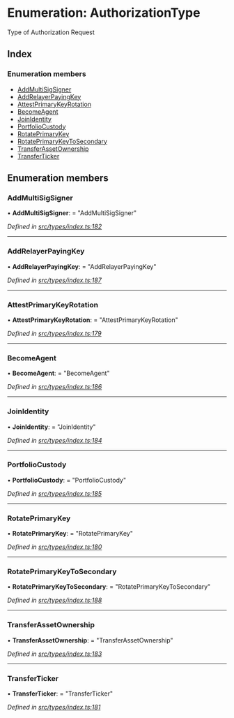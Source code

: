 # Enumeration: AuthorizationType

Type of Authorization Request

## Index

### Enumeration members

* [AddMultiSigSigner](authorizationtype.md#addmultisigsigner)
* [AddRelayerPayingKey](authorizationtype.md#addrelayerpayingkey)
* [AttestPrimaryKeyRotation](authorizationtype.md#attestprimarykeyrotation)
* [BecomeAgent](authorizationtype.md#becomeagent)
* [JoinIdentity](authorizationtype.md#joinidentity)
* [PortfolioCustody](authorizationtype.md#portfoliocustody)
* [RotatePrimaryKey](authorizationtype.md#rotateprimarykey)
* [RotatePrimaryKeyToSecondary](authorizationtype.md#rotateprimarykeytosecondary)
* [TransferAssetOwnership](authorizationtype.md#transferassetownership)
* [TransferTicker](authorizationtype.md#transferticker)

## Enumeration members

###  AddMultiSigSigner

• **AddMultiSigSigner**: = "AddMultiSigSigner"

*Defined in [src/types/index.ts:182](https://github.com/PolymathNetwork/polymesh-sdk/blob/31a16a34/src/types/index.ts#L182)*

___

###  AddRelayerPayingKey

• **AddRelayerPayingKey**: = "AddRelayerPayingKey"

*Defined in [src/types/index.ts:187](https://github.com/PolymathNetwork/polymesh-sdk/blob/31a16a34/src/types/index.ts#L187)*

___

###  AttestPrimaryKeyRotation

• **AttestPrimaryKeyRotation**: = "AttestPrimaryKeyRotation"

*Defined in [src/types/index.ts:179](https://github.com/PolymathNetwork/polymesh-sdk/blob/31a16a34/src/types/index.ts#L179)*

___

###  BecomeAgent

• **BecomeAgent**: = "BecomeAgent"

*Defined in [src/types/index.ts:186](https://github.com/PolymathNetwork/polymesh-sdk/blob/31a16a34/src/types/index.ts#L186)*

___

###  JoinIdentity

• **JoinIdentity**: = "JoinIdentity"

*Defined in [src/types/index.ts:184](https://github.com/PolymathNetwork/polymesh-sdk/blob/31a16a34/src/types/index.ts#L184)*

___

###  PortfolioCustody

• **PortfolioCustody**: = "PortfolioCustody"

*Defined in [src/types/index.ts:185](https://github.com/PolymathNetwork/polymesh-sdk/blob/31a16a34/src/types/index.ts#L185)*

___

###  RotatePrimaryKey

• **RotatePrimaryKey**: = "RotatePrimaryKey"

*Defined in [src/types/index.ts:180](https://github.com/PolymathNetwork/polymesh-sdk/blob/31a16a34/src/types/index.ts#L180)*

___

###  RotatePrimaryKeyToSecondary

• **RotatePrimaryKeyToSecondary**: = "RotatePrimaryKeyToSecondary"

*Defined in [src/types/index.ts:188](https://github.com/PolymathNetwork/polymesh-sdk/blob/31a16a34/src/types/index.ts#L188)*

___

###  TransferAssetOwnership

• **TransferAssetOwnership**: = "TransferAssetOwnership"

*Defined in [src/types/index.ts:183](https://github.com/PolymathNetwork/polymesh-sdk/blob/31a16a34/src/types/index.ts#L183)*

___

###  TransferTicker

• **TransferTicker**: = "TransferTicker"

*Defined in [src/types/index.ts:181](https://github.com/PolymathNetwork/polymesh-sdk/blob/31a16a34/src/types/index.ts#L181)*
